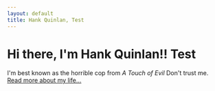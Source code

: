 ```yaml
---
layout: default
title: Hank Quinlan, Test
---
```

# Hi there, I'm Hank Quinlan!! Test
I'm best known as the horrible cop from _A Touch of Evil_ Don't trust me. [Read more about my life...](/about.html)
